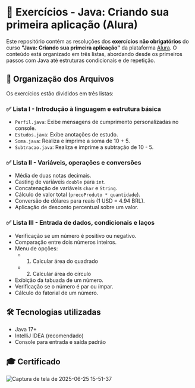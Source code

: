 # 🧠 Exercícios - Java: Criando sua primeira aplicação (Alura)

Este repositório contém as resoluções dos **exercícios não obrigatórios** do curso **"Java: Criando sua primeira aplicação"** da plataforma [Alura](https://www.alura.com.br/). O conteúdo está organizado em três listas, abordando desde os primeiros passos com Java até estruturas condicionais e de repetição.

## 📁 Organização dos Arquivos

Os exercícios estão divididos em três listas:

### ✅ Lista I - Introdução à linguagem e estrutura básica
- `Perfil.java`: Exibe mensagens de cumprimento personalizadas no console.
- `Estudos.java`: Exibe anotações de estudo.
- `Soma.java`: Realiza e imprime a soma de 10 + 5.
- `Subtracao.java`: Realiza e imprime a subtração de 10 - 5.

### ✅ Lista II - Variáveis, operações e conversões
- Média de duas notas decimais.
- Casting de variáveis `double` para `int`.
- Concatenação de variáveis `char` e `String`.
- Cálculo de valor total (`precoProduto * quantidade`).
- Conversão de dólares para reais (1 USD = 4.94 BRL).
- Aplicação de desconto percentual sobre um valor.

### ✅ Lista III - Entrada de dados, condicionais e laços
- Verificação se um número é positivo ou negativo.
- Comparação entre dois números inteiros.
- Menu de opções:
  - 1. Calcular área do quadrado
  - 2. Calcular área do círculo
- Exibição da tabuada de um número.
- Verificação se o número é par ou ímpar.
- Cálculo do fatorial de um número.

## 🛠️ Tecnologias utilizadas
- Java 17+
- IntelliJ IDEA (recomendado)
- Console para entrada e saída padrão

## 🎓 Certificado
![Captura de tela de 2025-06-25 15-51-37](https://github.com/user-attachments/assets/78263e5c-17a1-4442-9f6d-027093f1ef39)

